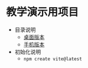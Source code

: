 # 教学演示用项目

- 目录说明
  - [桌面版本](/desktop/README.md)
  - [手机版本](/phone/README.md)
- 初始化说明
  - `npm create vite@latest`
